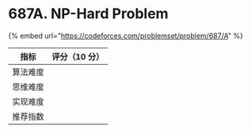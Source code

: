 # 687A. NP-Hard Problem

{% embed url="https://codeforces.com/problemset/problem/687/A" %}

|  指标  | 评分（10 分） |
| :--: | :------: |
| 算法难度 |          |
| 思维难度 |          |
| 实现难度 |          |
| 推荐指数 |          |



```cpp
```
